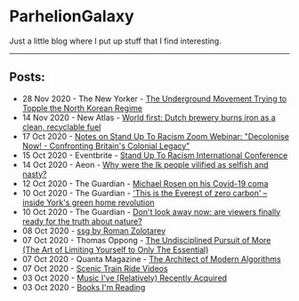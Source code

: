 # ParhelionGalaxy

Just a little blog where I put up stuff that I find interesting.

---

## Posts:
- 28 Nov 2020 - The New Yorker - [The Underground Movement Trying to Topple the North Korean Regime](https://www.newyorker.com/magazine/2020/11/23/the-underground-movement-trying-to-topple-the-north-korean-regime)
- 14 Nov 2020 - New Atlas - [World first: Dutch brewery burns iron as a clean, recyclable fuel ](https://newatlas.com/energy/bavarian-brewery-carbon-free-renewable-iron-fuel/)
- 17 Oct 2020 - [Notes on Stand Up To Racism Zoom Webinar: "Decolonise Now! - Confronting Britain's Colonial Legacy"](2020-10-17-sutr-decolonising-education.html)
- 15 Oct 2020 - Eventbrite - [Stand Up To Racism International Conference](https://www.eventbrite.co.uk/e/stand-up-to-racism-international-conference-tickets-119722971631)
- 14 Oct 2020 - Aeon - [Why were the Ik people vilified as selfish and nasty?](https://aeon.co/essays/why-were-the-ik-people-vilified-as-selfish-and-nasty)
- 12 Oct 2020 - The Guardian - [Michael Rosen on his Covid-19 coma](https://www.theguardian.com/books/2020/sep/30/michael-rosen-on-his-covid-19-coma-it-felt-like-a-pre-death-a-nothingness)
- 10 Oct 2020 - The Guardian - ['This is the Everest of zero carbon' – inside York's green home revolution](https://www.theguardian.com/artanddesign/2020/oct/04/everest-zero-carbon-inside-yorks-green-home-revolution)
- 10 Oct 2020 - The Guardian - [Don't look away now: are viewers finally ready for the truth about nature?](https://www.theguardian.com/environment/2020/sep/18/dont-look-away-now-are-viewers-finally-ready-for-the-truth-about-nature-aoe)
- 08 Oct 2020 - [ssg by Roman Zolotarev](2020-10-08-ssg5.html)
- 07 Oct 2020 - Thomas Oppong - [The Undisciplined Pursuit of More (The Art of Limiting Yourself to Only The Essential)](https://getpocket.com/explore/item/the-undisciplined-pursuit-of-more-the-art-of-limiting-yourself-to-only-the-essential)
- 07 Oct 2020 - Quanta Magazine - [The Architect of Modern Algorithms](https://www.quantamagazine.org/barbara-liskov-is-the-architect-of-modern-algorithms-20191120/)
- 07 Oct 2020 - [Scenic Train Ride Videos](2020-10-07-train-videos.html)
- 03 Oct 2020 - [Music I've (Relatively) Recently Acquired](2020-10-03-music.html)
- 03 Oct 2020 - [Books I'm Reading](2020-10-03-books.html)
